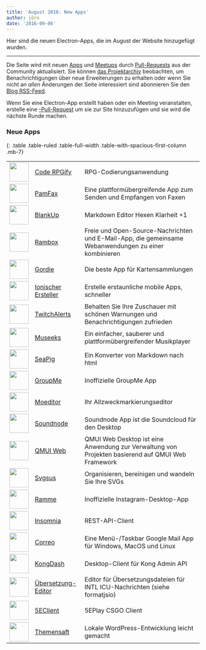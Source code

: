 ```yaml
---
title: 'August 2016: New Apps'
author: jörn
date: '2016-09-06'
---
```


Hier sind die neuen Electron-Apps, die im August der Website hinzugefügt wurden.

---

Die Seite wird mit neuen [Apps](https://electronjs.org/apps) und [Meetups](https://electronjs.org/community) durch [Pull-Requests](https://github.com/electron/electronjs.org/pulls) aus der Community aktualisiert. Sie können [das Projektarchiv](https://github.com/electron/electronjs.org) beobachten, um Benachrichtigungen über neue Erweiterungen zu erhalten oder wenn Sie nicht an _allen_ Änderungen der Seite interessiert sind abonnieren Sie den [Blog RSS-Feed](https://electronjs.org/feed.xml).

Wenn Sie eine Electron-App erstellt haben oder ein Meeting veranstalten, erstelle eine [-Pull-Request](https://github.com/electron/electronjs.org) um sie zur Site hinzuzufügen und sie wird die nächste Runde machen.

### Neue Apps

{: .table .table-ruled .table-full-width .table-with-spacious-first-column .mb-7}

|                                                                                          |                                                                                 |                                                                                                      |
| ---------------------------------------------------------------------------------------- | ------------------------------------------------------------------------------- | ---------------------------------------------------------------------------------------------------- |
| <img src='/images/apps/coderpgify.png' width='50' />                    | [Code RPGify](http://code.rpgify.com)                                           | RPG-Codierungsanwendung                                                                              |
| <img src='/images/apps/pamfax.png' width='50' />                        | [PamFax](https://www.pamfax.biz)                                                | Eine plattformübergreifende App zum Senden und Empfangen von Faxen                                   |
| <img src='/images/apps/blankup.png' width='50' />                       | [BlankUp](https://hoverbaum.github.io/BlankUp-Electron/)                        | Markdown Editor Hexen Klarheit +1                                                                    |
| <img src='/images/apps/rambox.png' width='50' />                        | [Rambox](http://rambox.pro)                                                     | Freie und Open-Source-Nachrichten und E-Mail-App, die gemeinsame Webanwendungen zu einer kombinieren |
| <img src='/images/apps/gordie.png' width='50' />                        | [Gordie](http://gordie-app.bitbucket.org/)                                      | Die beste App für Kartensammlungen                                                                   |
| <img src='/images/apps/ionic-creator.png' width='50' />                 | [Ionischer Ersteller](https://github.com/Meadowcottage/Ionic-Creator)           | Erstelle erstaunliche mobile Apps, schneller                                                         |
| <img src='/images/apps/twitchalerts.png' width='50' />                  | [TwitchAlerts](https://github.com/Meadowcottage/TwitchAlerts)                   | Behalten Sie Ihre Zuschauer mit schönen Warnungen und Benachrichtigungen zufrieden                   |
| <img src='/images/apps/museeks.png' width='50' />                       | [Museeks](http://museeks.io/)                                                   | Ein einfacher, sauberer und plattformübergreifender Musikplayer                                      |
| <img src='/images/apps/seapig.png' width='50' />                        | [SeaPig](https://github.com/yasumichi/seapig/blob/master/README.md)             | Ein Konverter von Markdown nach html                                                                 |
| <img src='/images/apps/groupme.png' width='50' />                       | [GroupMe](https://github.com/dcrousso/GroupMe#readme)                           | Inoffizielle GroupMe App                                                                             |
| <img src='/images/apps/moeditor.png' width='50' />                      | [Moeditor](https://moeditor.github.io/)                                         | Ihr Allzweckmarkierungseditor                                                                        |
| <img src='/images/apps/soundnode.png' width='50' />                     | [Soundnode](http://www.soundnodeapp.com)                                        | Soundnode App ist die Soundcloud für den Desktop                                                     |
| <img src='/images/apps/qmui.png' width='50' />                          | [QMUI Web](http://qmuiteam.com/web)                                             | QMUI Web Desktop ist eine Anwendung zur Verwaltung von Projekten basierend auf QMUI Web Framework    |
| <img src='/images/apps/svgsus.png' width='50' />                        | [Svgsus](http://www.svgs.us)                                                    | Organisieren, bereinigen und wandeln Sie Ihre SVGs                                                   |
| <img src='/images/apps/ramme.png' width='50' />                         | [Ramme](https://github.com/terkelg/ramme)                                       | Inoffizielle Instagram-Desktop-App                                                                   |
| <img src='/images/apps/insomnia.png' width='50' />                      | [Insomnia](https://insomnia.rest/)                                              | REST-API-Client                                                                                      |
| <img src='/images/apps/correo.png' width='50' />                        | [Correo](https://github.com/amitmerchant1990/correo)                            | Eine Menü-/Taskbar Google Mail App für Windows, MacOS und Linux                                      |
| <img src='/images/apps/kongdash.png' width='50' />                      | [KongDash](https://ajaysreedhar.github.io/kongdash)                             | Desktop-Client für Kong Admin API                                                                    |
| <img src='/images/apps/react-intl-translation-editor.png' width='50' /> | [Übersetzung-Editor](https://bitbucket.org/bflower/react-intl-editor/wiki/Home) | Editor für Übersetzungsdateien für INTL ICU-Nachrichten (siehe formatjsio)                           |
| <img src='/images/apps/5eplay.png' width='50' />                        | [5EClient](https://www.5eplay.com/)                                             | 5EPlay CSGO Client                                                                                   |
| <img src='/images/apps/theme-juice.png' width='50' />                   | [Themensaft](https://www.themejuice.it)                                         | Lokale WordPress-Entwicklung leicht gemacht                                                          |

